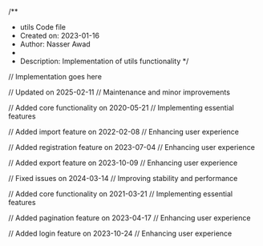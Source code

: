/**
 * utils Code file
 * Created on: 2023-01-16
 * Author: Nasser Awad
 *
 * Description: Implementation of utils functionality
 */
 
// Implementation goes here


// Updated on 2025-02-11
// Maintenance and minor improvements

// Added core functionality on 2020-05-21
// Implementing essential features

// Added import feature on 2022-02-08
// Enhancing user experience

// Added registration feature on 2023-07-04
// Enhancing user experience

// Added export feature on 2023-10-09
// Enhancing user experience

// Fixed issues on 2024-03-14
// Improving stability and performance

// Added core functionality on 2021-03-21
// Implementing essential features

// Added pagination feature on 2023-04-17
// Enhancing user experience

// Added login feature on 2023-10-24
// Enhancing user experience
